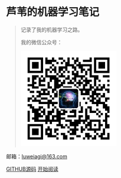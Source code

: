 # 芦苇的机器学习笔记

> 记录了我的机器学习之路。
>
> 
>
> 我的微信公众号：
>
> ![weixin_gongzhonghao](pic/weixin_gongzhonghao.png)

邮箱：luweiagi@163.com

[GITHUB源码](https://github.com/luweiagi/machine-learning-notes)
[开始阅读](README.md)

